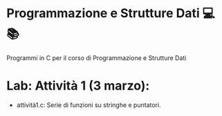 # Programmazione e Strutture Dati 💻📚
Programmi in C per il corso di Programmazione e Strutture Dati

# Lab: Attività 1 (3 marzo):
- attività1.c: Serie di funzioni su stringhe e puntatori.
